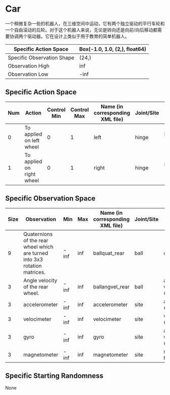 # Car

一个稍微复杂一些的机器人，在三维空间中运动，它有两个独立驱动的平行车轮和一个自由滚动的后轮。对于这个机器人来说，无论是转向还是向前/向后移动都需要协调两个驱动器。它在设计上类似于用于教育的简单机器人。

| Specific Action Space      | Box(-1.0, 1.0, (2,), float64) |
| -------------------------- | ----------------------------- |
| Specific Observation Shape | (24,)                         |
| Observation High           | inf                           |
| Observation Low            | -inf                          |

## Specific Action Space

| Num  | Action                    | Control Min | Control Max | Name (in corresponding XML file) | Joint/Site | Unit      |
| ---- | ------------------------- | ----------- | ----------- | -------------------------------- | ---------- | --------- |
| 0    | To applied on left wheel  | 0           | 1           | left                             | hinge      | Force (N) |
| 1    | To applied on right wheel | 0           | 1           | right                            | hinge      | Force (N) |

## Specific Observation Space

| Size | Observation                                                  | Min  | Max  | Name (in corresponding XML file) | Joint/Site | Unit                      |
| ---- | ------------------------------------------------------------ | ---- | ---- | -------------------------------- | ---------- | ------------------------- |
| 9    | Quaternions of the rear wheel which are turned into 3x3 rotation matrices. | -inf | inf  | ballquat_rear                    | ball       | unitless                  |
| 3    | Angle velocity of the rear wheel.                            | -inf | inf  | ballangvel_rear                  | ball       | anglular velocity (rad/s) |
| 3    | accelerometer                                                | -inf | inf  | accelerometer                    | site       | acceleration (m/s^2)      |
| 3    | velocimeter                                                  | -inf | inf  | velocimeter                      | site       | velocity (m/s)            |
| 3    | gyro                                                         | -inf | inf  | gyro                             | site       | anglular velocity (rad/s) |
| 3    | magnetometer                                                 | -inf | inf  | magnetometer                     | site       | magnetic flux (Wb)        |

## Specific Starting Randomness

None